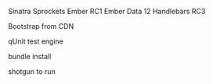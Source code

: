 Sinatra
Sprockets
Ember RC1
Ember Data 12
Handlebars RC3

Bootstrap from CDN

qUnit test engine

bundle install

shotgun to run 
